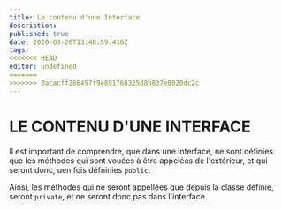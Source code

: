 ```yaml
---
title: Le contenu d'une Interface
description: 
published: true
date: 2020-03-26T13:46:59.416Z
tags: 
<<<<<<< HEAD
editor: undefined
=======
>>>>>>> 0acacff286497f9e891768325d8b837e0020dc2c
---
```


# LE CONTENU D'UNE INTERFACE

Il est important de comprendre, que dans une interface, ne sont définies que les méthodes qui sont vouées à être appelées de l'extérieur, et qui seront donc, uen fois défninies `public`.

Ainsi, les méthodes qui ne seront appellées que depuis la classe définie, seront `private`, et ne seront donc pas dans l'interface.
